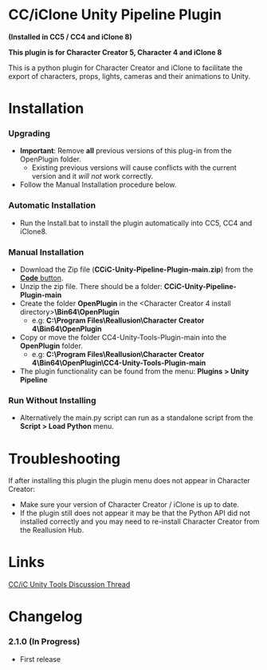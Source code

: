 # CC/iClone Unity Pipeline Plugin
**(Installed in CC5 / CC4 and iClone 8)**

**This plugin is for Character Creator 5, Character 4 and iClone 8**

This is a python plugin for Character Creator and iClone to facilitate the export of characters, props, lights, cameras and their animations to Unity.

Installation
============

### Upgrading
- **Important**: Remove **all** previous versions of this plug-in from the OpenPlugin folder.
    - Existing previous versions will cause conflicts with the current version and it _will not_ work correctly.
- Follow the Manual Installation procedure below.

### Automatic Installation
- Run the Install.bat to install the plugin automatically into CC5, CC4 and iClone8.

### Manual Installation
- Download the Zip file (__CCiC-Unity-Pipeline-Plugin-main.zip__) from the [**Code** button](https://github.com/soupday/CCiC-Unity-Pipeline-Plugin/archive/refs/heads/main.zip).
- Unzip the zip file. There should be a folder: **CCiC-Unity-Pipeline-Plugin-main**
- Create the folder **OpenPlugin** in the <Character Creator 4 install directory>**\Bin64\OpenPlugin**
    - e.g: **C:\Program Files\Reallusion\Character Creator 4\Bin64\OpenPlugin**
- Copy or move the folder CC4-Unity-Tools-Plugin-main into the **OpenPlugin** folder.
    - e.g: **C:\Program Files\Reallusion\Character Creator 4\Bin64\OpenPlugin\CC4-Unity-Tools-Plugin-main**
- The plugin functionality can be found from the menu: **Plugins > Unity Pipeline**

### Run Without Installing
- Alternatively the main.py script can run as a standalone script from the **Script > Load Python** menu.

Troubleshooting
===============

If after installing this plugin the plugin menu does not appear in Character Creator:

- Make sure your version of Character Creator / iClone is up to date.
- If the plugin still does not appear it may be that the Python API did not installed correctly and you may need to re-install Character Creator from the Reallusion Hub.

Links
=====

[CC/iC Unity Tools Discussion Thread](https://discussions.reallusion.com/t/unity-auto-setup/12570/1)

Changelog
=========

### 2.1.0 (In Progress)
- First release
